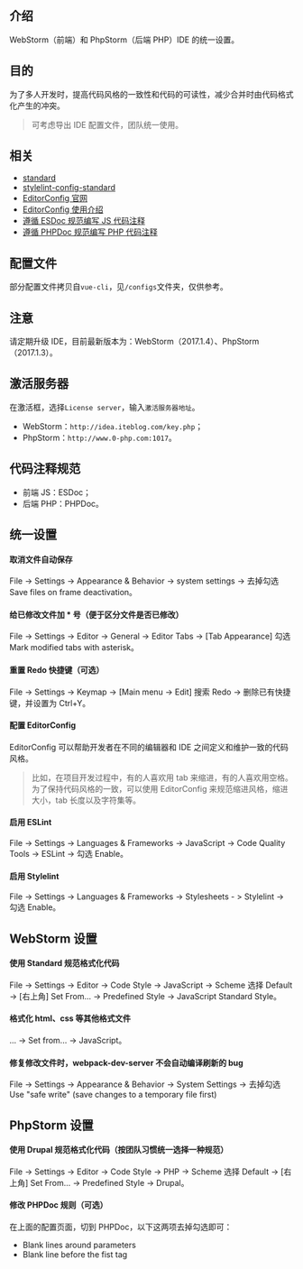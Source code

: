 ## 介绍
WebStorm（前端）和 PhpStorm（后端 PHP）IDE 的统一设置。

## 目的
为了多人开发时，提高代码风格的一致性和代码的可读性，减少合并时由代码格式化产生的冲突。
> 可考虑导出 IDE 配置文件，团队统一使用。

## 相关
- [standard](https://github.com/feross/standard)
- [stylelint-config-standard](https://github.com/stylelint/stylelint-config-standard)
- [EditorConfig 官网](http://editorconfig.org/)
- [EditorConfig 使用介绍](https://segmentfault.com/a/1190000007599845)
- [遵循 ESDoc 规范编写 JS 代码注释](https://github.com/zhaotoday/esdoc)
- [遵循 PHPDoc 规范编写 PHP 代码注释](https://www.phpdoc.org/)

## 配置文件
部分配置文件拷贝自`vue-cli`，见`/configs`文件夹，仅供参考。

## 注意
请定期升级 IDE，目前最新版本为：WebStorm（2017.1.4）、PhpStorm（2017.1.3）。

## 激活服务器
在激活框，选择`License server`，输入`激活服务器地址`。
- WebStorm：`http://idea.iteblog.com/key.php`；
- PhpStorm：`http://www.0-php.com:1017`。

## 代码注释规范
- 前端 JS：ESDoc；
- 后端 PHP：PHPDoc。

## 统一设置
#### 取消文件自动保存
File -> Settings -> Appearance & Behavior -> system settings -> 去掉勾选 Save files on frame deactivation。

#### 给已修改文件加 * 号（便于区分文件是否已修改）
File -> Settings -> Editor -> General -> Editor Tabs -> [Tab Appearance] 勾选 Mark modified tabs with asterisk。

#### 重置 Redo 快捷键（可选）
File -> Settings -> Keymap -> [Main menu -> Edit] 搜索 Redo -> 删除已有快捷键，并设置为 Ctrl+Y。

#### 配置 EditorConfig
EditorConfig 可以帮助开发者在不同的编辑器和 IDE 之间定义和维护一致的代码风格。
> 比如，在项目开发过程中，有的人喜欢用 tab 来缩进，有的人喜欢用空格。为了保持代码风格的一致，可以使用 EditorConfig 来规范缩进风格，缩进大小，tab 长度以及字符集等。

#### 启用 ESLint
File -> Settings -> Languages & Frameworks -> JavaScript -> Code Quality Tools -> ESLint -> 勾选 Enable。

#### 启用 Stylelint
File -> Settings -> Languages & Frameworks -> Stylesheets - > Stylelint -> 勾选 Enable。

## WebStorm 设置
#### 使用 Standard 规范格式化代码
File -> Settings -> Editor -> Code Style -> JavaScript -> Scheme 选择 Default -> [右上角] Set From... -> Predefined Style -> JavaScript Standard Style。

#### 格式化 html、css 等其他格式文件
... -> Set from... -> JavaScript。

#### 修复修改文件时，webpack-dev-server 不会自动编译刷新的 bug
File -> Settings -> Appearance & Behavior -> System Settings -> 去掉勾选 Use "safe write" (save changes to a temporary file first)

## PhpStorm 设置
#### 使用 Drupal 规范格式化代码（按团队习惯统一选择一种规范）
File -> Settings -> Editor -> Code Style -> PHP -> Scheme 选择 Default -> [右上角] Set From... -> Predefined Style -> Drupal。

#### 修改 PHPDoc 规则（可选）
在上面的配置页面，切到 PHPDoc，以下这两项去掉勾选即可：
- Blank lines around parameters
- Blank line before the fist tag
